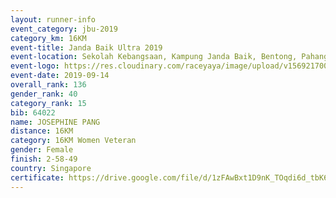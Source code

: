 ```yaml
---
layout: runner-info 
event_category: jbu-2019 
category_km: 16KM 
event-title: Janda Baik Ultra 2019  
event-location: Sekolah Kebangsaan, Kampung Janda Baik, Bentong, Pahang, Malaysia 
event-logo: https://res.cloudinary.com/raceyaya/image/upload/v1569217009/logo/janda-baik_vch1pc.jpg 
event-date: 2019-09-14 
overall_rank: 136
gender_rank: 40
category_rank: 15
bib: 64022
name: JOSEPHINE PANG
distance: 16KM
category: 16KM Women Veteran
gender: Female
finish: 2-58-49
country: Singapore
certificate: https://drive.google.com/file/d/1zFAwBxt1D9nK_TOqdi6d_tbK6pLSd6wn/view?usp=sharing
---
```

